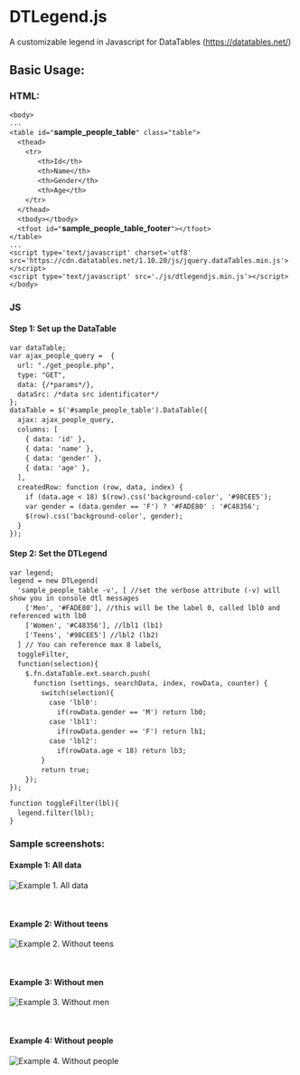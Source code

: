 # DTLegend.js
A customizable legend in Javascript for DataTables (https://datatables.net/)

<h2>Basic Usage:</h2>

<h3>HTML:</h3>

`<body>`<br/>
`...`<br/>
`<table id="`**sample_people_table**`" class="table">`<br/>
&emsp;`<thead>`<br/>
&emsp;&emsp;`<tr>`<br/>
&emsp; &emsp; &emsp;`<th>Id</th>`<br/>
&emsp; &emsp; &emsp;`<th>Name</th>`<br/>
&emsp; &emsp; &emsp;`<th>Gender</th>`<br/>
&emsp; &emsp; &emsp;`<th>Age</th>`<br/>
&emsp;&emsp;`</tr>`<br/>
&emsp;`</thead>`<br/>
&emsp;`<tbody></tbody>`<br/>
&emsp;`<tfoot id="`**sample_people_table_footer**`"></tfoot>`<br/>
`</table>`<br/>
`...`<br/>
`<script type='text/javascript' charset='utf8' src='https://cdn.datatables.net/1.10.20/js/jquery.dataTables.min.js'></script>`<br/>
`<script type='text/javascript' src='./js/dtlegendjs.min.js'></script>`<br/>
`</body>`


<h3>JS</h3>

<h4>Step 1: Set up the DataTable</h4>

`var dataTable;`<br/>
`var ajax_people_query =  {`<br/>
&emsp;`url: "./get_people.php",`<br/>
&emsp;`type: "GET",`<br/>
&emsp;`data: {/*params*/},`<br/>
&emsp;`dataSrc: /*data src identificator*/`<br/>
`};`<br/>
`dataTable = $('#sample_people_table').DataTable({`<br/>
&emsp;`ajax: ajax_people_query,`<br/>
&emsp;`columns: [`<br/>
&emsp;&emsp;`{ data: 'id' },`<br/>
&emsp;&emsp;`{ data: 'name' },`<br/>
&emsp;&emsp;`{ data: 'gender' },`<br/>
&emsp;&emsp;`{ data: 'age' },`<br/>
&emsp;`],`<br/>
&emsp;`createdRow: function (row, data, index) {`<br/>
&emsp;&emsp;`if (data.age < 18) $(row).css('background-color', '#98CEE5');`<br/>
&emsp;&emsp;`var gender = (data.gender == 'F') ? '#FADE80' : '#C48356';`<br/>
&emsp;&emsp;`$(row).css('background-color', gender);`<br/>
&emsp;`}`<br/>
`});`<br/>

<h4>Step 2: Set the DTLegend</h4>

`var legend;`<br/>
`legend = new DTLegend(`<br/>
&emsp;`'sample_people_table -v', [ //set the verbose attribute (-v) will show you in console dtl messages`<br/>
&emsp;&emsp;`['Men', '#FADE80'], //this will be the label 0, called lbl0 and referenced with lb0`<br/> 
&emsp;&emsp;`['Women', '#C48356'], //lbl1 (lb1)`<br/>
&emsp;&emsp;`['Teens', '#98CEE5'] //lbl2 (lb2)`<br/>
&emsp;`] // You can reference max 8 labels`,<br/>
&emsp;`toggleFilter`,<br/>
&emsp;`function(selection){`<br/>
&emsp;&emsp;`$.fn.dataTable.ext.search.push(`<br/>
&emsp;&emsp;&emsp;`function (settings, searchData, index, rowData, counter) {`<br/>
&emsp;&emsp;&emsp;&emsp;`switch(selection){`<br/>
&emsp;&emsp;&emsp;&emsp;&emsp;`case 'lbl0':`<br/>
&emsp;&emsp;&emsp;&emsp;&emsp;&emsp;`if(rowData.gender == 'M') return lb0;`<br/>
&emsp;&emsp;&emsp;&emsp;&emsp;`case 'lbl1':`<br/>
&emsp;&emsp;&emsp;&emsp;&emsp;&emsp;`if(rowData.gender == 'F') return lb1;`<br/>
&emsp;&emsp;&emsp;&emsp;&emsp;`case 'lbl2':`<br/>
&emsp;&emsp;&emsp;&emsp;&emsp;&emsp;`if(rowData.age < 18) return lb3;`<br/>
&emsp;&emsp;&emsp;&emsp;`}`<br/>
&emsp;&emsp;&emsp;&emsp;`return true;`<br/>
&emsp;&emsp;`});`<br/>
`});`<br/>

`function toggleFilter(lbl){`<br/>
&emsp;`legend.filter(lbl);`<br/>
`}`

<h3>Sample screenshots:</h3>
<h4>Example 1: All data</h4>

![Example 1. All data](https://imgur.com/WXQDUa3.png)

<br/><h4>Example 2: Without teens</h4>

![Example 2. Without teens](https://imgur.com/gHPxf2n.png)

<br/><h4>Example 3: Without men</h4>

![Example 3. Without men](https://imgur.com/VFxr9YF.png)

<br/><h4>Example 4: Without people</h4>

![Example 4. Without people](https://imgur.com/We5i4Nc.png)

